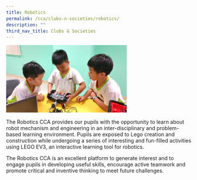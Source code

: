 ```yaml
---
title: Robotics
permalink: /cca/clubs-n-societies/robotics/
description: ""
third_nav_title: Clubs & Societies
---
```

<img style="width: 65%;" src="/images/robo.jpg" />
<p>The Robotics CCA provides our pupils with the opportunity to learn about robot mechanism and engineering in an inter-disciplinary and problem-based learning environment. Pupils are exposed to Lego creation and construction while undergoing a series of interesting and fun-filled activities using LEGO EV3, an interactive learning tool for robotics.</p>
<p>The Robotics CCA is an excellent platform to generate interest and to engage pupils in developing useful skills, encourage active teamwork and promote critical and inventive thinking to meet future challenges.</p>